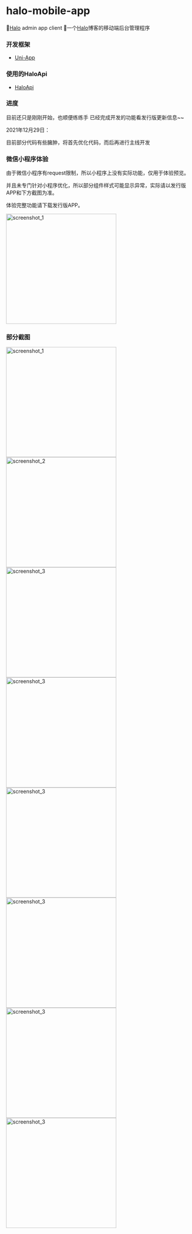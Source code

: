 # halo-mobile-app

📱[Halo](https://halo.run/) admin app client
📱一个[Halo](https://halo.run/)博客的移动端后台管理程序

### 开发框架

- [Uni-App](https://uniapp.dcloud.io/)

### 使用的HaloApi
- [HaloApi](https://api.halo.run/admin-api.html)

### 进度

目前还只是刚刚开始，也顺便练练手
已经完成开发的功能看发行版更新信息~~

2021年12月29日：

目前部分代码有些臃肿，将首先优化代码，而后再进行主线开发

### 微信小程序体验

由于微信小程序有request限制，所以小程序上没有实际功能，仅用于体验预览。

并且未专门针对小程序优化，所以部分组件样式可能显示异常，实际请以发行版APP和下方截图为准。

体验完整功能请下载发行版APP。

<img src="https://ldc-1251523367.cos.ap-beijing.myqcloud.com/luodachui/wxqr_1640776160974.jpg" width = "300"  alt="screenshot_1"  />



### 部分截图

<img src="https://ldc-1251523367.cos.ap-beijing.myqcloud.com/luodachui/1_1640289037461.png?imageMogr2/interlace/0%7Cwatermark/2/text/bHVvZGFjaHVpLmNu/font/dGFob21hLnR0Zg/fontsize/24/fill/I2ZmMDAwMA/dissolve/60/gravity/center/dx/0/dy/0" width = "300"  alt="screenshot_1"  />

<img src="https://ldc-1251523367.cos.ap-beijing.myqcloud.com/luodachui/2_1640289037543.png?imageMogr2/interlace/0%7Cwatermark/2/text/bHVvZGFjaHVpLmNu/font/dGFob21hLnR0Zg/fontsize/24/fill/I2ZmMDAwMA/dissolve/60/gravity/center/dx/0/dy/0" width = "300"  alt="screenshot_2"  />

<img src="https://ldc-1251523367.cos.ap-beijing.myqcloud.com/luodachui/3_1640289037460.png?imageMogr2/interlace/0%7Cwatermark/2/text/bHVvZGFjaHVpLmNu/font/dGFob21hLnR0Zg/fontsize/24/fill/I2ZmMDAwMA/dissolve/60/gravity/center/dx/0/dy/0" width = "300"  alt="screenshot_3"  />

<img src="https://ldc-1251523367.cos.ap-beijing.myqcloud.com/luodachui/4_1640289040512.png?imageMogr2/interlace/0%7Cwatermark/2/text/bHVvZGFjaHVpLmNu/font/dGFob21hLnR0Zg/fontsize/24/fill/I2ZmMDAwMA/dissolve/60/gravity/center/dx/0/dy/0" width = "300"  alt="screenshot_3"  />

<img src="https://ldc-1251523367.cos.ap-beijing.myqcloud.com/luodachui/5_1640554962674.png?imageMogr2/interlace/0%7Cwatermark/2/text/bHVvZGFjaHVpLmNu/font/dGFob21hLnR0Zg/fontsize/24/fill/I2ZmMDAwMA/dissolve/60/gravity/center/dx/0/dy/0" width = "300"  alt="screenshot_3"  />

<img src="https://ldc-1251523367.cos.ap-beijing.myqcloud.com/luodachui/6_1640554960150.png?imageMogr2/interlace/0%7Cwatermark/2/text/bHVvZGFjaHVpLmNu/font/dGFob21hLnR0Zg/fontsize/24/fill/I2ZmMDAwMA/dissolve/60/gravity/center/dx/0/dy/0" width = "300"  alt="screenshot_3"  />

<img src="https://ldc-1251523367.cos.ap-beijing.myqcloud.com/luodachui/7_1640554960043.png?imageMogr2/interlace/0%7Cwatermark/2/text/bHVvZGFjaHVpLmNu/font/dGFob21hLnR0Zg/fontsize/24/fill/I2ZmMDAwMA/dissolve/60/gravity/center/dx/0/dy/0" width = "300"  alt="screenshot_3"  />

<img src="https://ldc-1251523367.cos.ap-beijing.myqcloud.com/luodachui/8_1640554960001.png?imageMogr2/interlace/0%7Cwatermark/2/text/bHVvZGFjaHVpLmNu/font/dGFob21hLnR0Zg/fontsize/24/fill/I2ZmMDAwMA/dissolve/60/gravity/center/dx/0/dy/0" width = "300"  alt="screenshot_3"  />

